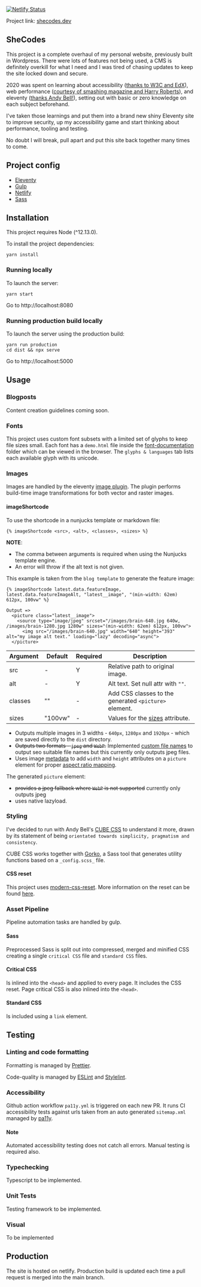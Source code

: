 [![Netlify Status](https://api.netlify.com/api/v1/badges/1d25df11-0cd2-46a1-a5c1-ed59e202b3a6/deploy-status)](https://app.netlify.com/sites/lucid-kepler-c8b25c/deploys)

Project link: [shecodes.dev](https://www.shecodes.dev)

## SheCodes

This project is a complete overhaul of my personal website, previously built in Wordpress. There were lots of features not being used, a CMS is definitely overkill for what I need and I was tired of chasing updates to keep the site locked down and secure.

2020 was spent on learning about accessibility ([thanks to W3C and EdX](https://www.edx.org/course/web-accessibility-introduction)), web performance ([courtesy of smashing magazine and Harry Roberts](https://smashingconf.com/online-workshops/workshops/harry-roberts)), and eleventy ([thanks Andy Bell!](https://piccalil.li/course/learn-eleventy-from-scratch/)), setting out with basic or zero knowledge on each subject beforehand.

I've taken those learnings and put them into a brand new shiny Eleventy site to improve security, up my accessibility game and start thinking about performance, tooling and testing.

No doubt I will break, pull apart and put this site back together many times to come.

## Project config

- [Eleventy](https://www.11ty.dev/)
- [Gulp](https://gulpjs.com/)
- [Netlify](https://www.netlify.com/)
- [Sass](https://sass-lang.com/)

## Installation

This project requires Node (^12.13.0).

To install the project dependencies:

```
yarn install
```

### Running locally

To launch the server:

```
yarn start
```

Go to http://localhost:8080

### Running production build locally

To launch the server using the production build:

```
yarn run production
cd dist && npx serve
```

Go to http://localhost:5000

## Usage

### Blogposts

Content creation guidelines coming soon.

### Fonts

This project uses custom font subsets with a limited set of glyphs to keep file sizes small. Each font has a `demo.html` file inside the [font-documentation](/font-documentation) folder which can be viewed in the browser. The `glyphs & languages` tab lists each available glyph with its unicode.

### Images

Images are handled by the eleventy [image plugin](https://www.11ty.dev/docs/plugins/image/). The plugin performs build-time image transformations for both vector and raster images.

#### **imageShortcode**

To use the shortcode in a nunjucks template or markdown file:

```
{% imageShortcode <src>, <alt>, <classes>, <sizes> %}
```

**NOTE**:

- The comma between arguments is required when using the Nunjucks template engine.
- An error will throw if the alt text is not given.

This example is taken from the `blog template` to generate the feature image:

```
{% imageShortcode latest.data.featureImage, latest.data.featureImageAlt, "latest__image", "(min-width: 62em) 612px, 100vw" %}

Output =>
  <picture class="latest__image">
    <source type="image/jpeg" srcset="/images/brain-640.jpg 640w, /images/brain-1280.jpg 1280w" sizes="(min-width: 62em) 612px, 100vw">
      <img src="/images/brain-640.jpg" width="640" height="393" alt="my image alt text." loading="lazy" decoding="async">
  </picture>
```

| Argument | Default | Required | Description                                                                                                                                                            |
| -------- | ------- | -------- | ---------------------------------------------------------------------------------------------------------------------------------------------------------------------- |
| src      | -       | Y        | Relative path to original image.                                                                                                                                       |
| alt      | -       | Y        | Alt text. Set null attr with `""`.                                                                                                                                     |
| classes  | ""      | -        | Add CSS classes to the generated `<picture>` element.                                                                                                                  |
| sizes    | "100vw" | -        | Values for the [sizes](https://developer.mozilla.org/en-US/docs/Learn/HTML/Multimedia_and_embedding/Responsive_images#resolution_switching_different_sizes) attribute. |

- Outputs multiple images in 3 widths - `640px`, `1280px` and `1920px` - which are saved directly to the `dist` directory.
- ~~Outputs two formats - `jpeg` and `WebP`.~~
  Implemented [custom file names](https://www.11ty.dev/docs/plugins/image/#custom-filenames-new-in-image-0.4.0) to output seo suitable file names but this currently only outputs jpeg files.
- Uses image [metadata](https://www.11ty.dev/docs/plugins/image/#sample-return-object) to add `width` and `height` attributes on a `picture` element for proper [aspect ratio mapping](https://developer.mozilla.org/en-US/docs/Web/Media/images/aspect_ratio_mapping).

The generated `picture` element:

- ~~provides a jpeg fallback where `WebP` is not supported~~ currently only outputs jpeg
- uses native lazyload.

### Styling

I've decided to run with Andy Bell's [CUBE CSS](https://piccalil.li/cube-css/) to understand it more, drawn by its statement of being `orientated towards simplicity, pragmatism and consistency`.

CUBE CSS works together with [Gorko](https://github.com/hankchizljaw/gorko), a Sass tool that generates utility functions based on a `_config.scss_` file.

#### CSS reset

This project uses [modern-css-reset](https://github.com/hankchizljaw/modern-css-reset). More information on the reset can be found [here](https://hankchizljaw.com/wrote/a-modern-css-reset/).

### Asset Pipeline

Pipeline automation tasks are handled by gulp.

#### Sass

Preprocessed Sass is split out into compressed, merged and minified CSS creating a single `critical CSS` file and `standard CSS` files.

#### Critical CSS

Is inlined into the `<head>` and applied to every page. It includes the CSS reset. Page critical CSS is also inlined into the `<head>`.

#### Standard CSS

Is included using a `link` element.

## Testing

### Linting and code formatting

Formatting is managed by [Prettier](https://prettier.io/).

Code-quality is managed by [ESLint](https://eslint.org/) and [Stylelint](https://stylelint.io/).

### Accessibility

Github action workflow `pa11y.yml` is triggered on each new PR. It runs CI accessibility tests against urls taken from an auto generated `sitemap.xml` managed by [pa11y](https://github.com/pa11y/pa11y-ci).

#### Note

Automated accessibility testing does not catch all errors. Manual testing is required also.

### Typechecking

Typescript to be implemented.

### Unit Tests

Testing framework to be implemented.

### Visual

To be implemented

## Production

The site is hosted on netlify. Production build is updated each time a pull request is merged into the main branch.

